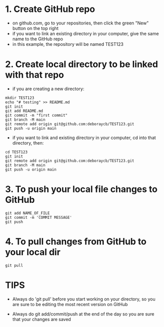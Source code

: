 # 1. Create GitHub repo

- on github.com, go to your repositories, then click the green "New" button on the top right
- if you want to link an existing directory in your computer, give the same name to the GitHub repo
- in this example, the repository will be named TEST123

# 2. Create local directory to be linked with that repo

- if you are creating a new directory:

```
mkdir TEST123
echo "# testing" >> README.md
git init
git add README.md
git commit -m "first commit"
git branch -M main
git remote add origin git@github.com:deboraycb/TEST123.git
git push -u origin main
```

- if you want to link and existing directory in your computer, cd into that directory, then:
```
cd TEST123
git init
git remote add origin git@github.com:deboraycb/TEST123.git
git branch -M main
git push -u origin main
```

# 3. To push your local file changes to GitHub

```
git add NAME_OF_FILE
git commit -m 'COMMIT MESSAGE'
git push
```

# 4. To pull changes from GitHub to your local dir

```
git pull
```

# TIPS

- Always do 'git pull' before you start working on your directory, so you are sure to be editing the most recent version on GitHub

- Always do git add/commit/push at the end of the day so you are sure that your changes are saved
